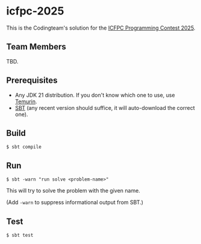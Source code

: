 icfpc-2025
==========
This is the Codingteam's solution for the [ICFPC Programming Contest 2025][icfpc-2025].

Team Members
------------
TBD.

Prerequisites
-------------
- Any JDK 21 distribution. If you don't know which one to use, use [Temurin][temurin].
- [SBT][sbt] (any recent version should suffice, it will auto-download the correct one).

Build
-----
```console
$ sbt compile
```

Run
---
```console
$ sbt -warn "run solve <problem-name>"
```

This will try to solve the problem with the given name.

(Add `-warn` to suppress informational output from SBT.)

Test
---
```console
$ sbt test
```

[icfpc-2025]: https://icfpcontest2025.github.io/
[sbt]: https://www.scala-sbt.org/
[temurin]: https://adoptium.net/temurin/releases/
